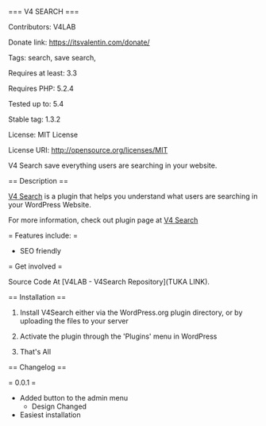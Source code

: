   
=== V4 SEARCH ===

Contributors: V4LAB

Donate link: https://itsvalentin.com/donate/

Tags: search, save search, 

Requires at least: 3.3

Requires PHP: 5.2.4

Tested up to: 5.4

Stable tag: 1.3.2

License: MIT License

License URI: http://opensource.org/licenses/MIT



V4 Search save everything users are searching in your website.



== Description ==



[V4 Search](https://itsvalentin.com/v4_search/) is a plugin that helps you understand what users are searching in your WordPress Website.



For more information, check out plugin page at [V4 Search](https://itsvalentin.com/v4_search/)



= Features include: =



* SEO friendly


= Get involved =



Source Code At [V4LAB - V4Search Repository](TUKA LINK).



== Installation ==



1. Install V4Search either via the WordPress.org plugin directory, or by uploading the files to your server

2. Activate the plugin through the 'Plugins' menu in WordPress

3. That's All


== Changelog ==


= 0.0.1 =
* Added button to the admin menu
	- Design Changed
* Easiest installation
